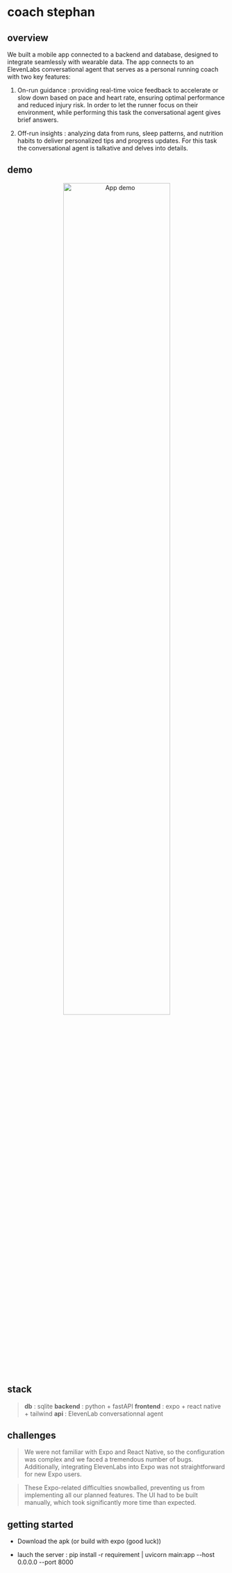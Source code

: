 # coach stephan

## overview
We built a mobile app connected to a backend and database, designed to integrate seamlessly with
wearable data. The app connects to an ElevenLabs conversational agent that serves as a personal
running coach with two key features:

1. On-run guidance : providing real-time voice feedback to accelerate or slow down based on pace
and heart rate, ensuring optimal performance and reduced injury risk. In order to let the runner
focus on their environment, while performing this task the conversational agent gives brief
answers.

2.  Off-run insights : analyzing data from runs, sleep patterns, and nutrition habits to deliver
personalized tips and progress updates. For this task the conversational agent is talkative and
delves into details.




## demo

<p align="center">
  <img src="./demo.gif" width="70%" alt="App demo" />
</p>


## stack

> **db** : sqlite
> **backend** : python + fastAPI
> **frontend** : expo + react native + tailwind
> **api** : ElevenLab conversationnal agent

## challenges

> We were not familiar with Expo and React Native, so the configuration was complex and we faced a tremendous number of bugs. Additionally, integrating ElevenLabs into Expo was not straightforward for new Expo users.



> These Expo-related difficulties snowballed, preventing us from implementing all our planned features. The UI had to be built manually, which took significantly more time than expected.



## getting started

- Download the apk (or build with expo (good luck))


- lauch the server : pip install -r requirement | uvicorn main:app --host 0.0.0.0 --port 8000